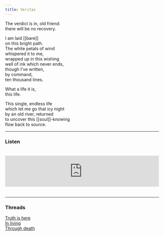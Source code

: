 ```yaml
---
title: Veritas
---
```


The verdict is in, old friend:  
there will be no recovery.  
  
I am laid [[bare]]  
on this bright path.   
The white petals of wind  
whispered it to me,  
wrapped up in this wishing  
well of ink which never ends,   
though I've written,   
by command,   
ten thousand lines.   
  
What a life it is,   
this life.   
  
This single, endless life  
which let me go that icy night  
by an old river, returned  
to uncover this [[soul]]-knowing  
flow back to source.   

---  

### Listen

<iframe src="https://anchor.fm/andy-tudhope/embed/episodes/Veritas-ent39d" height="102px" width="100%" style="margin: 20px 0px;" frameborder="0" scrolling="no"></iframe>

---

### Threads

<a href="https://thebluebook.co.za/canto-xiii/exposure.html" target="_blank">Truth is here</a><br/>
<a href="https://living.thebluebook.co.za/faith/celebrate.html" target="_blank">In living</a><br/>
<a href="https://dyeing.thebluebook.co.za/?stackedPages=%2Fthrough" target="_blank">Through death</a><br/>